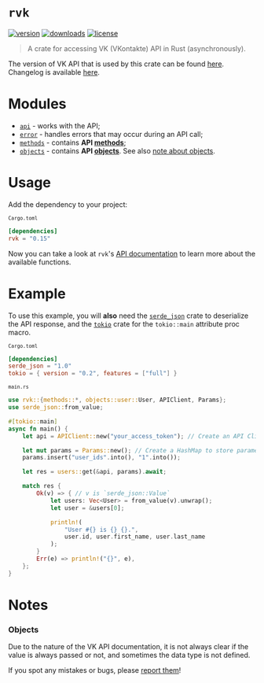 # `rvk`
[![version][badges/version]][crates.io/rvk]
[![downloads][badges/downloads]][crates.io/rvk]
[![license][badges/license]][license]

> A crate for accessing VK (VKontakte) API in Rust (asynchronously).

The version of VK API that is used by this crate can be found [here][vk-api-version].
Changelog is available [here][changelog].

# Modules

- [`api`][modules/api] - works with the API;
- [`error`][modules/error] - handles errors that may occur during an API call;
- [`methods`][modules/methods] - contains **API [methods][vk/methods]**;
- [`objects`][modules/objects] - contains **API [objects][vk/objects]**. See also [note about objects](#objects).

# Usage
Add the dependency to your project:

<sub>`Cargo.toml`</sub>
```toml
[dependencies]
rvk = "0.15"
```

Now you can take a look at `rvk`'s [API documentation][docs.rs/rvk] to learn more about the available functions.

# Example

To use this example, you will **also** need the [`serde_json`][crates.io/serde_json] crate to deserialize the API response, and the [`tokio`](https://crates.io/tokio) crate for the `tokio::main` attribute proc macro.

<sub>`Cargo.toml`</sub>
```toml
[dependencies]
serde_json = "1.0"
tokio = { version = "0.2", features = ["full"] }
```

<sub>`main.rs`</sub>
```rust
use rvk::{methods::*, objects::user::User, APIClient, Params};
use serde_json::from_value;

#[tokio::main]
async fn main() {
    let api = APIClient::new("your_access_token"); // Create an API Client

    let mut params = Params::new(); // Create a HashMap to store parameters
    params.insert("user_ids".into(), "1".into());

    let res = users::get(&api, params).await;

    match res {
        Ok(v) => { // v is `serde_json::Value`
            let users: Vec<User> = from_value(v).unwrap();
            let user = &users[0];

            println!(
                "User #{} is {} {}.",
                user.id, user.first_name, user.last_name
            );
        }
        Err(e) => println!("{}", e),
    };
}
```

# Notes
### Objects
Due to the nature of the VK API documentation, it is not always clear if the value is always passed or not, and sometimes the data type is not defined.

If you spot any mistakes or bugs, please [report them][issues]!

[crates.io/rvk]: https://crates.io/crates/rvk
[crates.io/serde_json]: https://crates.io/crates/serde_json

[docs.rs/rvk]: https://docs.rs/rvk

[vk-api-version]: https://github.com/u32i64/rvk/blob/master/src/lib.rs#L52

[license]: https://github.com/u32i64/rvk/blob/master/LICENSE
[changelog]: https://github.com/u32i64/rvk/blob/master/CHANGELOG.md

[issues]: https://github.com/u32i64/rvk/issues

[badges/version]: https://img.shields.io/crates/v/rvk.svg?style=for-the-badge
[badges/downloads]: https://img.shields.io/crates/d/rvk.svg?style=for-the-badge
[badges/license]: https://img.shields.io/crates/l/rvk.svg?style=for-the-badge

[modules/api]: https://docs.rs/rvk/*/rvk/api/index.html
[modules/error]: https://docs.rs/rvk/*/rvk/error/index.html
[modules/methods]: https://docs.rs/rvk/*/rvk/methods/index.html
[modules/objects]: https://docs.rs/rvk/*/rvk/objects/index.html

[vk/methods]: https://vk.com/dev/methods
[vk/objects]: https://vk.com/dev/objects
